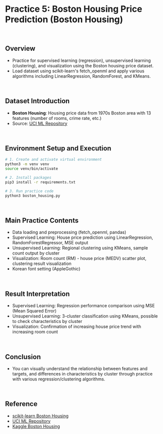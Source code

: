# Practice 5: Boston Housing Price Prediction (Boston Housing)

<br/>

## Overview
- Practice for supervised learning (regression), unsupervised learning (clustering), and visualization using the Boston housing price dataset.
- Load dataset using scikit-learn's fetch_openml and apply various algorithms including LinearRegression, RandomForest, and KMeans.

<br/>

## Dataset Introduction
- **Boston Housing**: Housing price data from 1970s Boston area with 13 features (number of rooms, crime rate, etc.)
- Source: [UCI ML Repository](https://archive.ics.uci.edu/ml/datasets/Housing)

<br/>

## Environment Setup and Execution
```bash
# 1. Create and activate virtual environment
python3 -m venv venv
source venv/bin/activate

# 2. Install packages
pip3 install -r requirements.txt

# 3. Run practice code
python3 boston_housing.py
```

<br/>

## Main Practice Contents
- Data loading and preprocessing (fetch_openml, pandas)
- Supervised Learning: House price prediction using LinearRegression, RandomForestRegressor, MSE output
- Unsupervised Learning: Regional clustering using KMeans, sample count output by cluster
- Visualization: Room count (RM) - house price (MEDV) scatter plot, clustering result visualization
- Korean font setting (AppleGothic)

<br/>

## Result Interpretation
- Supervised Learning: Regression performance comparison using MSE (Mean Squared Error)
- Unsupervised Learning: 3-cluster classification using KMeans, possible to check characteristics by cluster
- Visualization: Confirmation of increasing house price trend with increasing room count

<br/>

## Conclusion
- You can visually understand the relationship between features and targets, and differences in characteristics by cluster through practice with various regression/clustering algorithms.

<br/>

## Reference
- [scikit-learn Boston Housing](https://scikit-learn.org/stable/datasets/toy_dataset.html#boston-house-prices-dataset)
- [UCI ML Repository](https://archive.ics.uci.edu/ml/datasets/Housing)
- [Kaggle Boston Housing](https://www.kaggle.com/datasets/altavish/boston-housing-dataset) 